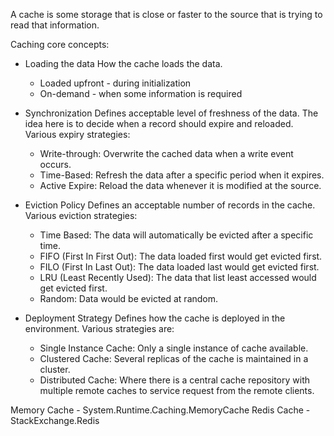 A cache is some storage that is close or faster to the source that is trying to read that information. 

Caching core concepts:
- Loading the data
    How the cache loads the data.
    * Loaded upfront - during initialization
    * On-demand - when some information is required
    
- Synchronization
    Defines acceptable level of freshness of the data. The idea here is to decide when a record should expire and reloaded. Various expiry strategies:
    * Write-through: Overwrite the cached data when a write event occurs.
    * Time-Based: Refresh the data after a specific period when it expires. 
    * Active Expire: Reload the data whenever it is modified at the source.

- Eviction Policy
    Defines an acceptable number of records in the cache. Various eviction strategies:
    * Time Based: The data will automatically be evicted after a specific time. 
    * FIFO (First In First Out): The data loaded first would get evicted first.
    * FILO (First In Last Out): The data loaded last would get evicted first. 
    * LRU (Least Recently Used): The data that list least accessed would get evicted first. 
    * Random: Data would be evicted at random. 

- Deployment Strategy
    Defines how the cache is deployed in the environment. Various strategies are:
    * Single Instance Cache: Only a single instance of cache available. 
    * Clustered Cache: Several replicas of the cache is maintained in a cluster. 
    * Distributed Cache: Where there is a central cache repository with multiple remote caches to service request from the remote clients. 

Memory Cache - System.Runtime.Caching.MemoryCache
Redis Cache - StackExchange.Redis